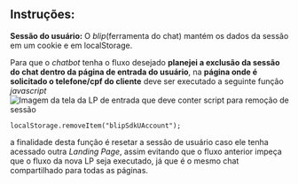 ## Instruções:

**Sessão do usuário:** 
O *blip*(ferramenta do chat) mantém os dados da sessão em um cookie e em localStorage.

Para que o *chatbot* tenha o fluxo desejado **planejei a exclusão da sessão do chat dentro da página de entrada do usuário**, na **página onde é solicitado o telefone/cpf do cliente** deve ser executado a seguinte função *javascript*
![Imagem da tela da LP de entrada que deve conter script para remoção de sessão](https://drive.google.com/file/d/12vL9CfBqwT_bYZqyWYwhr99ct4CHFXRW/view?usp=sharing)

    localStorage.removeItem("blipSdkUAccount");

a finalidade desta função é resetar a sessão de usuário caso ele tenha acessado outra *Landing Page*, assim evitando que o fluxo anterior impeça que o fluxo da nova LP seja executado, já que é o mesmo chat compartilhado para todas as páginas.

